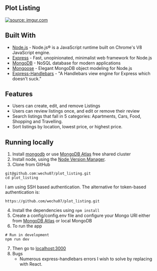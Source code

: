 ## Plot Listing

<a href="#">
<img src="https://imgur.com/dYZchcL.png" title="source: imgur.com" />
</a>

## Built With

- [Node.js](https://nodejs.org) - Node.js® is a JavaScript runtime built on Chrome's V8 JavaScript engine.
- [Express](https://expressjs.com//) - Fast, unopinionated, minimalist web framework for Node.js
- [MongoDB](https://www.mongodb.com/) - NoSQL database for modern applications
- [Mongoose](https://mongoosejs.com/) - Elegant MongoDB object modeling for Node.js
- [Express-Handlebars](https://www.npmjs.com/package/express-handlebars) - "A Handlebars view engine for Express which doesn't suck."

## Features
* Users can create, edit, and remove Listings
* Users can review listings once, and edit or remove their review
* Search listings that fall in 5 categories: Apartments, Cars, Food, Shopping and Travelling.
* Sort listings by location, lowest price, or highest price.
## Running locally
1. Install [mongodb](https://www.mongodb.com/) or use [MongoDB Atlas](https://www.mongodb.com/cloud/atlas/register) free shared cluster
2. Install node, using the [Node Version Manager](https://github.com/nvm-sh/nvm "Official Node Version Manager Github page").
3. Clone from GitHub
```
git@github.com:wechu07/plot_listing.git
cd plot_listing
```

I am using SSH based authentication. The alternative for token-based authentication is:
```
https://github.com/wechu07/plot_listing.git
```
4. Install the dependencies using ```npm install```
5. Create a config/config.env file and configure your Mongo URI either from [MongoDB Atlas](https://www.mongodb.com/cloud/atlas/register) or local MongoDB
6. To run the app
```
# Run in development
npm run dev
```
7. Then go to [localhost:3000](http://localhost:3000/)
8. Bugs
    - Numerous express-handlebars errors I wish to solve by replacing with React.

